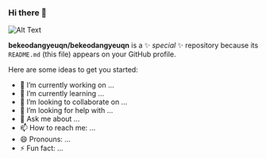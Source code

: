 ### Hi there 👋
![Alt Text](https://animesher.com/orig/0/39/393/3936/animesher.com_mikuru-asahina-haruhi-suzumiya-cute-393655.gif)

**bekeodangyeuqn/bekeodangyeuqn** is a ✨ _special_ ✨ repository because its `README.md` (this file) appears on your GitHub profile.

Here are some ideas to get you started:

- 🔭 I’m currently working on ...
- 🌱 I’m currently learning ...
- 👯 I’m looking to collaborate on ...
- 🤔 I’m looking for help with ...
- 💬 Ask me about ...
- 📫 How to reach me: ...
- 😄 Pronouns: ...
- ⚡ Fun fact: ...

